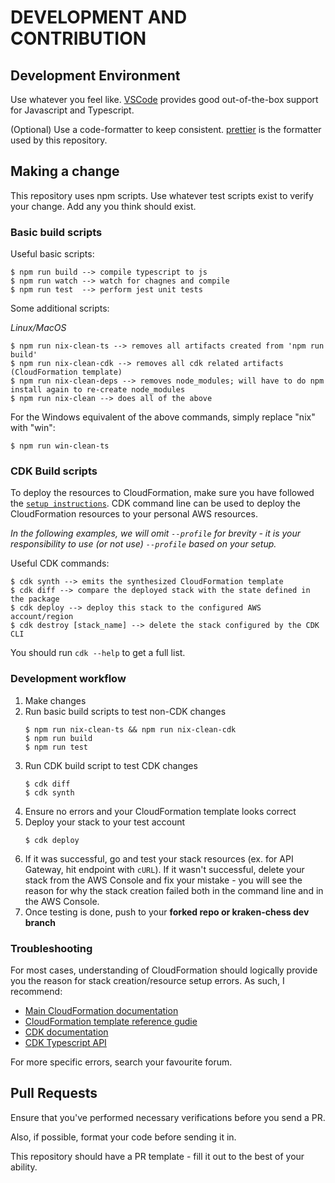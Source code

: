 # DEVELOPMENT AND CONTRIBUTION

## Development Environment
Use whatever you feel like. [VSCode](https://code.visualstudio.com/) provides good out-of-the-box support for Javascript and Typescript.

(Optional) Use a code-formatter to keep consistent. [prettier](https://prettier.io/docs/en/install.html) is the formatter used by this repository.

## Making a change
This repository uses npm scripts. Use whatever test scripts exist to verify your change. Add any you think should exist.

### Basic build scripts

Useful basic scripts:
```
$ npm run build --> compile typescript to js
$ npm run watch --> watch for chagnes and compile
$ npm run test  --> perform jest unit tests
```

Some additional scripts:

*Linux/MacOS*
```
$ npm run nix-clean-ts --> removes all artifacts created from 'npm run build'
$ npm run nix-clean-cdk --> removes all cdk related artifacts (CloudFormation template)
$ npm run nix-clean-deps --> removes node_modules; will have to do npm install again to re-create node_modules
$ npm run nix-clean --> does all of the above
```

For the Windows equivalent of the above commands, simply replace "nix" with "win":
```
$ npm run win-clean-ts
```

### CDK Build scripts

To deploy the resources to CloudFormation, make sure you have followed the [`setup instructions`](SETUP.md). CDK command line can be used to deploy the CloudFormation resources to your personal AWS resources.

*In the following examples, we will omit ```--profile``` for brevity - it is your responsibility to use (or not use)  ```--profile``` based on your setup.*

Useful CDK commands:
```
$ cdk synth --> emits the synthesized CloudFormation template
$ cdk diff --> compare the deployed stack with the state defined in the package
$ cdk deploy --> deploy this stack to the configured AWS account/region
$ cdk destroy [stack_name] --> delete the stack configured by the CDK CLI
```

You should run ```cdk --help``` to get a full list.

### Development workflow

1. Make changes
2. Run basic build scripts to test non-CDK changes
    ```
    $ npm run nix-clean-ts && npm run nix-clean-cdk
    $ npm run build
    $ npm run test
    ```
3. Run CDK build script to test CDK changes
    ```
    $ cdk diff
    $ cdk synth
    ```
4. Ensure no errors and your CloudFormation template looks correct
5. Deploy your stack to your test account
    ```
    $ cdk deploy
    ``` 
6. If it was successful, go and test your stack resources (ex. for API Gateway, hit endpoint with ```cURL```). If it wasn't successful, delete your stack from the AWS Console and fix your mistake - you will see the reason for why the stack creation failed both in the command line and in the AWS Console.
7. Once testing is done, push to your **forked repo or kraken-chess dev branch**

### Troubleshooting

For most cases, understanding of CloudFormation should logically provide you the reason for stack creation/resource setup errors. As such, I recommend:

+ [Main CloudFormation documentation](https://aws.amazon.com/documentation/cloudformation/)
+ [CloudFormation template reference gudie](https://docs.aws.amazon.com/AWSCloudFormation/latest/UserGuide/template-reference.html)
+ [CDK documentation](https://docs.aws.amazon.com/cdk/latest/guide/home.html)
+ [CDK Typescript API](https://docs.aws.amazon.com/cdk/api/latest/typescript/api/index.html)

For more specific errors, search your favourite forum.

## Pull Requests

Ensure that you've performed necessary verifications before you send a PR.

Also, if possible, format your code before sending it in.

This repository should have a PR template - fill it out to the best of your ability.
